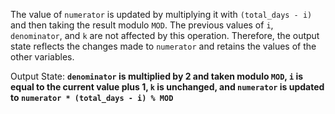 The value of `numerator` is updated by multiplying it with `(total_days - i)` and then taking the result modulo `MOD`. The previous values of `i`, `denominator`, and `k` are not affected by this operation. Therefore, the output state reflects the changes made to `numerator` and retains the values of the other variables.

Output State: **`denominator` is multiplied by 2 and taken modulo `MOD`, `i` is equal to the current value plus 1, `k` is unchanged, and `numerator` is updated to `numerator * (total_days - i) % MOD`**